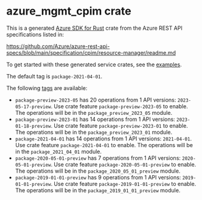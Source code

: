 # azure_mgmt_cpim crate

This is a generated [Azure SDK for Rust](https://github.com/Azure/azure-sdk-for-rust) crate from the Azure REST API specifications listed in:

https://github.com/Azure/azure-rest-api-specs/blob/main/specification/cpim/resource-manager/readme.md

To get started with these generated service crates, see the [examples](https://github.com/Azure/azure-sdk-for-rust/blob/main/services/README.md#examples).

The default tag is `package-2021-04-01`.

The following [tags](https://github.com/Azure/azure-sdk-for-rust/blob/main/services/tags.md) are available:

- `package-preview-2023-05` has 20 operations from 1 API versions: `2023-05-17-preview`. Use crate feature `package-preview-2023-05` to enable. The operations will be in the `package_preview_2023_05` module.
- `package-preview-2023-01` has 14 operations from 1 API versions: `2023-01-18-preview`. Use crate feature `package-preview-2023-01` to enable. The operations will be in the `package_preview_2023_01` module.
- `package-2021-04-01` has 14 operations from 1 API versions: `2021-04-01`. Use crate feature `package-2021-04-01` to enable. The operations will be in the `package_2021_04_01` module.
- `package-2020-05-01-preview` has 7 operations from 1 API versions: `2020-05-01-preview`. Use crate feature `package-2020-05-01-preview` to enable. The operations will be in the `package_2020_05_01_preview` module.
- `package-2019-01-01-preview` has 9 operations from 1 API versions: `2019-01-01-preview`. Use crate feature `package-2019-01-01-preview` to enable. The operations will be in the `package_2019_01_01_preview` module.